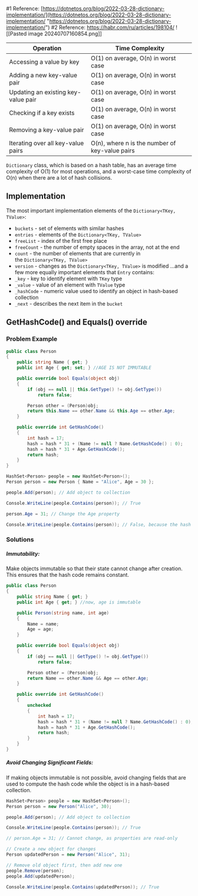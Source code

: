 #1 Reference: [https://dotnetos.org/blog/2022-03-28-dictionary-implementation/](https://dotnetos.org/blog/2022-03-28-dictionary-implementation/ "https://dotnetos.org/blog/2022-03-28-dictionary-implementation/") 
#2 Reference: https://habr.com/ru/articles/198104/
![[Pasted image 20240707160854.png]]

| Operation                           | Time Complexity                                |
| ----------------------------------- | ---------------------------------------------- |
| Accessing a value by key            | O(1) on average, O(n) in worst case            |
| Adding a new key-value pair         | O(1) on average, O(n) in worst case            |
| Updating an existing key-value pair | O(1) on average, O(n) in worst case            |
| Checking if a key exists            | O(1) on average, O(n) in worst case            |
| Removing a key-value pair           | O(1) on average, O(n) in worst case            |
| Iterating over all key-value pairs  | O(n), where n is the number of key-value pairs |
`Dictionary` class, which is based on a hash table, has an average time complexity of O(1) for most operations, and a worst-case time complexity of O(n) when there are a lot of hash collisions.
## Implementation
The most important implementation elements of the `Dictionary<TKey, TValue>`:
- `buckets` - set of elements with similar hashes
- `entries` - elements of the `Dictionary<TKey, TValue>`
- `freeList` - index of the first free place
- `freeCount` - the number of empty spaces in the array, not at the end
- `count` - the number of elements that are currently in the `Dictionary<TKey, TValue>`
- `version` - changes as the `Dictionary<TKey, TValue>` is modified
…and a few more equally important elements that `Entry` contains:
- `_key` - key to identify element with `TKey` type
- `_value` - value of an element with `TValue` type
- `_hashCode` - numeric value used to identify an object in hash-based collection
- `_next` - describes the next item in the `bucket`
## GetHashCode() and Equals() override
### Problem Example
```csharp
public class Person
{
    public string Name { get; }
    public int Age { get; set; } //AGE IS NOT IMMUTABLE

    public override bool Equals(object obj)
    {
        if (obj == null || this.GetType() != obj.GetType())
            return false;

        Person other = (Person)obj;
        return this.Name == other.Name && this.Age == other.Age;
    }

    public override int GetHashCode()
    {
        int hash = 17;
        hash = hash * 31 + (Name != null ? Name.GetHashCode() : 0);
        hash = hash * 31 + Age.GetHashCode();
        return hash;
    }
}
```

```csharp
HashSet<Person> people = new HashSet<Person>();
Person person = new Person { Name = "Alice", Age = 30 };

people.Add(person); // Add object to collection

Console.WriteLine(people.Contains(person)); // True

person.Age = 31; // Change the Age property

Console.WriteLine(people.Contains(person)); // False, because the hash code changed
```
### Solutions
##### Immutability:
Make objects immutable so that their state cannot change after creation. This ensures that the hash code remains constant.
```csharp
public class Person
{
    public string Name { get; }
    public int Age { get; } //now, age is immutable 

    public Person(string name, int age)
    {
        Name = name;
        Age = age;
    }

    public override bool Equals(object obj)
    {
        if (obj == null || GetType() != obj.GetType())
            return false;

        Person other = (Person)obj;
        return Name == other.Name && Age == other.Age;
    }

    public override int GetHashCode()
    {
        unchecked
        {
            int hash = 17;
            hash = hash * 31 + (Name != null ? Name.GetHashCode() : 0);
            hash = hash * 31 + Age.GetHashCode();
            return hash;
        }
    }
}
```
##### Avoid Changing Significant Fields:
If making objects immutable is not possible, avoid changing fields that are used to compute the hash code while the object is in a hash-based collection.
```csharp
HashSet<Person> people = new HashSet<Person>();
Person person = new Person("Alice", 30);

people.Add(person); // Add object to collection

Console.WriteLine(people.Contains(person)); // True

// person.Age = 31; // Cannot change, as properties are read-only

// Create a new object for changes
Person updatedPerson = new Person("Alice", 31);

// Remove old object first, then add new one
people.Remove(person);
people.Add(updatedPerson);

Console.WriteLine(people.Contains(updatedPerson)); // True
```